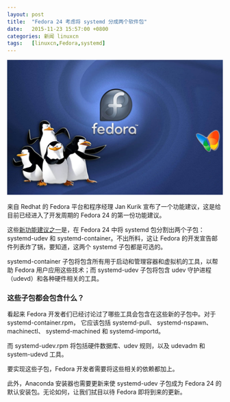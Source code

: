 ```yaml
---
layout: post
title:	"Fedora 24 考虑将 systemd 分成两个软件包"
date:	2015-11-23 15:57:00 +0800 
categories:	新闻 linuxcn 
tags:	[linuxcn,Fedora,systemd]
---
```



![Fedora](/Asserts/Images/album/201511/23/155719df886pl67n5p877l.jpg)


来自 Redhat 的 Fedora 平台和程序经理 Jan Kurik 宣布了一个功能建议，这是给目前已经进入了开发周期的 Fedora 24 的第一份功能建议。


这些[新功能建议之一](https://lists.fedoraproject.org/archives/list/devel-announce%40lists.fedoraproject.org/thread/EOX5J7FUK6SQJK2OHZTDAN2K5ZM2L4LU/)是，在 Fedora 24 中将 systemd 包分割出两个子包：systemd-udev 和 systemd-container。不出所料，这让 Fedora 的开发宣告邮件列表炸了锅，要知道，这两个 systemd 子包都是可选的。


systemd-container 子包将包含所有用于启动和管理容器和虚拟机的工具，以帮助 Fedora 用户应用这些技术；而 systemd-udev 子包将包含 udev 守护进程（udevd）和各种硬件相关的工具。


### 这些子包都会包含什么？


看起来 Fedora 开发者们已经讨论过了哪些工具会包含在这些新的子包中。对于 systemd-container.rpm， 它应该包括 systemd-pull、 systemd-nspawn、 machinectl、 systemd-machined 和 systemd-importd。


而 systemd-udev.rpm 将包括硬件数据库、udev 规则，以及 udevadm 和system-udevd 工具。


要实现这些子包，Fedora 开发者需要将这些相关的依赖都加上。


此外，Anaconda 安装器也需要更新来使 systemd-udev 子包成为 Fedora 24 的默认安装包。无论如何，让我们拭目以待 Fedora 即将到来的更新。
